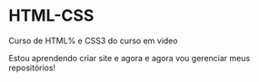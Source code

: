 # HTML-CSS
 Curso de HTML% e CSS3 do curso em video

Estou aprendendo criar site e agora e agora vou gerenciar meus repositórios!